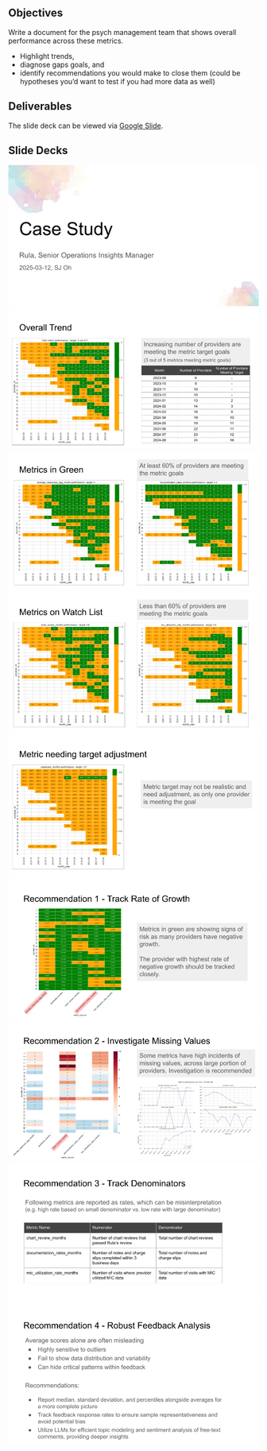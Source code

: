 ## Objectives

Write a document for the psych management team that shows overall performance across these metrics. 

* Highlight trends, 
* diagnose gaps goals, and 
* identify recommendations you would make to close them (could be hypotheses you’d want to test if you had more data as well)


## Deliverables

The slide deck can be viewed via [Google Slide](https://docs.google.com/presentation/d/1oM61u2iOdeQ4miUEhhc--Pk2ftz6OA8KyrWZk5pWLDk/edit?usp=sharing).


## Slide Decks

![image](output/slide_00.png)
![image](output/slide_01.png)
![image](output/slide_02.png)
![image](output/slide_03.png)
![image](output/slide_04.png)
![image](output/slide_05.png)
![image](output/slide_06.png)
![image](output/slide_07.png)
![image](output/slide_08.png)
